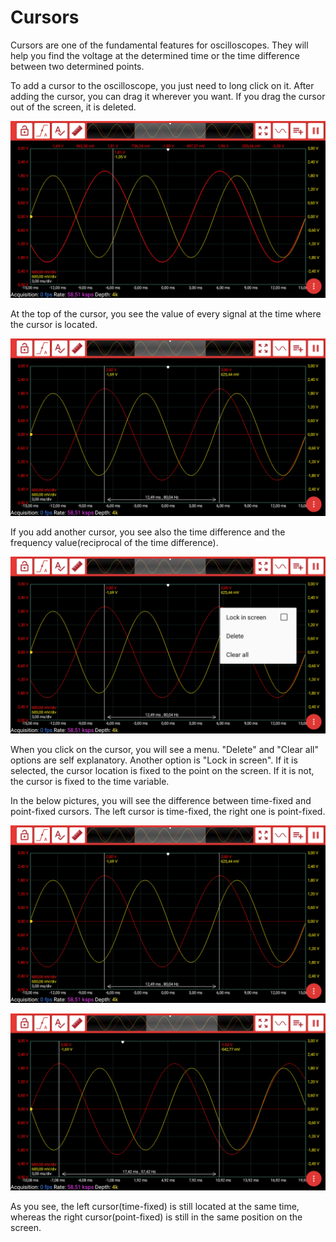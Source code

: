 # Cursors

Cursors are one of the fundamental features for oscilloscopes. They will help you find the voltage at the determined time or the time difference between two determined points.

To add a cursor to the oscilloscope, you just need to long click on it. After adding the cursor, you can drag it wherever you want. If you drag the cursor out of the screen, it is deleted.

![](../../../../../.gitbook/assets/image%20%28160%29.png)

At the top of the cursor, you see the value of every signal at the time where the cursor is located. 

![](../../../../../.gitbook/assets/image%20%28161%29.png)

If you add another cursor, you see also the time difference and the frequency value\(reciprocal of the time difference\).

![](../../../../../.gitbook/assets/image%20%28162%29.png)

When you click on the cursor, you will see a menu. "Delete" and "Clear all" options are self explanatory. Another option is "Lock in screen". If it is selected, the cursor location is fixed to the point on the screen. If it is not,  the cursor is fixed to the time variable. 

In the below pictures, you will see the difference between time-fixed and point-fixed cursors. The left cursor is time-fixed, the right one is point-fixed.

![](../../../../../.gitbook/assets/image%20%28161%29.png)

![](../../../../../.gitbook/assets/image%20%2885%29.png)

As you see, the left cursor\(time-fixed\) is still located at the same time, whereas the right cursor\(point-fixed\) is still in the same position on the screen.



